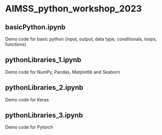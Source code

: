 # AIMSS_python_workshop_2023
## basicPython.ipynb
Demo code for basic python (input, output, data type, conditionals, loops, functions)

## pythonLibraries_1.ipynb
Demo code for NumPy, Pandas, Matplotlib and Seaborn

## pythonLibraries_2.ipynb
Demo code for Keras

## pythonLibraries_3.ipynb
Demo code for Pytorch
